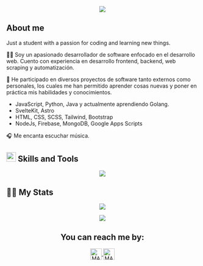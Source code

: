 <p align="center">
  <a href="https://github.com/DenverCoder1/readme-typing-svg"><img src="https://readme-typing-svg.herokuapp.com?color=BC70FF&size=25&center=true&vCenter=true&width=600&height=100&lines=Hi%2C%20im%20largo;"></a>
</p>

## About me

Just a student with a passion for coding and learning new things.

👩‍💻 Soy un apasionado desarrollador de software enfocado en el desarrollo web. Cuento con experiencia en desarrollo frontend, backend, web scraping y automatización.

🌱 He participado en diversos proyectos de software tanto externos como personales, los cuales me han permitido aprender cosas nuevas y poner en práctica mis habilidades y conocimientos.

- JavaScript, Python, Java y actualmente aprendiendo Golang.
- SvelteKit, Astro
- HTML, CSS, SCSS, Tailwind, Bootstrap
- NodeJs, Firebase, MongoDB, Google Apps Scripts

🎧 Me encanta escuchar música.

## <img src="https://media2.giphy.com/media/QssGEmpkyEOhBCb7e1/giphy.gif?cid=ecf05e47a0n3gi1bfqntqmob8g9aid1oyj2wr3ds3mg700bl&rid=giphy.gif" width ="25"><b> Skills and Tools</b>

<p align="center">
  <a href="https://skillicons.dev">
    <img src="https://skillicons.dev/icons?i=js,py,java,svelte,astro,html,css,bootstrap,nodejs,scala,firebase,latex,md,git,githubactions&theme=dark" />
  </a>
</p>

## 👩‍💻 My Stats

<p align="center">
   <img  align="center"  src="https://stats-seven-smoky.vercel.app/api/top-langs/?username=imlargo&layout=compact&theme=tokyonight&text_color=C384FF&langs_count=32">
 </p>

<p align="center">
<img src="https://github-readme-streak-stats.herokuapp.com?user=imlargo&theme=tokyonight_duo&hide_border=true"
</p>

<h2 align="center">You can reach me by:</h2>
<p align="center">  
  <a href="https://www.linkedin.com/in/imlargo/" target="_blank">
    <img align="center" src="https://img.shields.io/badge/linkedin-%231DA1F2.svg?style=for-the-badge&logo=linkedin&logoColor=white" alt="MARV" height="30">
  </a>
    <a href="https://instagram.com/imlargo" target="_blank">
    <img align="center" src="https://img.shields.io/badge/instagram-%23E4405F.svg?style=for-the-badge&logo=Instagram&logoColor=white" alt="MARV" height="30">
  </a>
</p>

<!---
imlargo/imlargo is a ✨ special ✨ repository because its `README.md` (this file) appears on your GitHub profile.
You can click the Preview link to take a look at your changes.
--->
